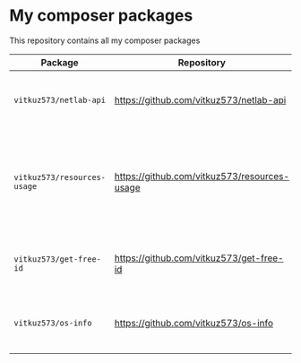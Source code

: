 # My composer packages

This repository contains all my composer packages

|Package                    |Repository                                  |Description                                                               |
|---------------------------|--------------------------------------------|--------------------------------------------------------------------------|
|`vitkuz573/netlab-api`     |https://github.com/vitkuz573/netlab-api     |Next Generation Network Laboratory API                                    |
|`vitkuz573/resources-usage`|https://github.com/vitkuz573/resources-usage|Cross-platform package for getting information about system resource usage|
|`vitkuz573/get-free-id`    |https://github.com/vitkuz573/get-free-id    |Package to get a free id (for example: in XML)                            |
|`vitkuz573/os-info`        |https://github.com/vitkuz573/os-info        |Package for getting information about the system                          |
